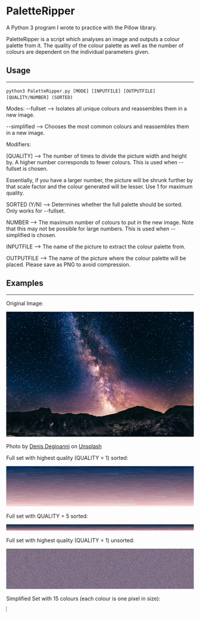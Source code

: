 # PaletteRipper
 A Python 3 program I wrote to practice with the Pillow library.

PaletteRipper is a script which analyses an image and outputs a colour palette from it. The quality of the colour palette as well as the number of colours are dependent on the individual parameters given.

## Usage

________

`python3 PaletteRipper.py [MODE] [INPUTFILE] [OUTPUTFILE] [QUALITY/NUMBER] (SORTED)`  

Modes:
--fullset --> Isolates all unique colours and reassembles them in a new image.

--simplified --> Chooses the most common colours and reassembles them in a new image.

Modifiers:

[QUALITY] --> The number of times to divide the picture width and height by. A higher number corresponds to fewer colours. This is used when --fullset is chosen.

Essentially, if you have a larger number, the picture will be shrunk further by that scale factor and the colour generated will be lesser. Use 1 for maximum quality.

SORTED (Y/N) --> Determines whether the full palette should be sorted. Only works for --fullset.

NUMBER --> The maximum number of colours to put in the new image. Note that this may not be possible for large numbers. This is used when --simplified is chosen.

INPUTFILE --> The name of the picture to extract the colour palette from.

OUTPUTFILE --> The name of the picture where the colour palette will be placed. Please save as PNG to avoid compression.

## Examples

___

Original Image: 

![denis-degioanni-9wH624ALFQA-unsplash](images/denis-degioanni-9wH624ALFQA-unsplash.jpg)

Photo by [Denis Degioanni](https://unsplash.com/@denisdegioanni?utm_source=unsplash&utm_medium=referral&utm_content=creditCopyText) on [Unsplash](https://unsplash.com/s/photos/milky-way?utm_source=unsplash&utm_medium=referral&utm_content=creditCopyText)

Full set with highest quality (QUALITY = 1) sorted:

![fullset1](images/fullset1.png)

Full set with QUALITY = 5 sorted:

![fullset5](images/fullset5.png)

Full set with highest quality (QUALITY = 1) unsorted:

![fullset1unsorted](images/fullset1unsorted.png)

Simplified Set with 15 colours (each colour is one pixel in size):

<img src="images/simplifiedset15.png" alt="simplifiedset15"/>

